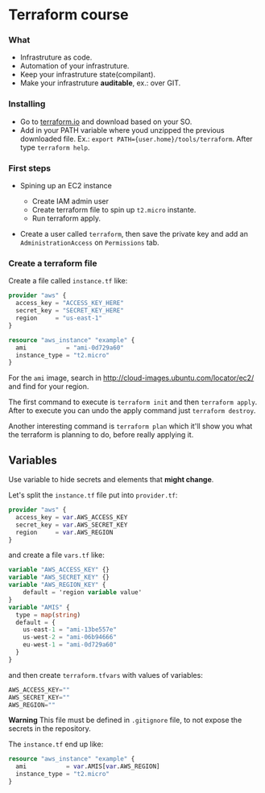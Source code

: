 # Terraform course

### What
 - Infrastruture as code.
 - Automation of your infrastruture.
 - Keep your infrastruture state(compilant).
 - Make your infrastruture **auditable**, ex.: over GIT.

### Installing
 - Go to [terraform.io](https://www.terraform.io/) and download based on your SO.
 - Add in your PATH variable where youd unzipped the previous downloaded file. Ex.: `export PATH={user.home}/tools/terraform`. After type `terraform help`.

### First steps
- Spining up an EC2 instance
	- Create IAM admin user
	- Create terraform file to spin up `t2.micro` instante.
	- Run terraform apply.

- Create a user called `terraform`, then save the private key and add an `AdministrationAccess` on `Permissions` tab.

### Create a terraform file
Create a file called `instance.tf` like:
```terraform
provider "aws" {
  access_key = "ACCESS_KEY_HERE"
  secret_key = "SECRET_KEY_HERE"
  region     = "us-east-1"
}

resource "aws_instance" "example" {
  ami           = "ami-0d729a60"
  instance_type = "t2.micro"
}
```

For the `ami` image, search in http://cloud-images.ubuntu.com/locator/ec2/ and find for your region.

The first command to execute is `terraform init` and then `terraform apply`. After to execute you can undo the apply command just `terraform destroy`. 

Another interesting command is `terraform plan` which it'll show you what the terraform is planning to do, before really applying it.

## Variables
Use variable to hide secrets and elements that **might change**.

Let's split the `instance.tf` file put into `provider.tf`:
```terraform
provider "aws" {
  access_key = var.AWS_ACCESS_KEY
  secret_key = var.AWS_SECRET_KEY
  region     = var.AWS_REGION
}
```
and create a file `vars.tf` like:
```terraform
variable "AWS_ACCESS_KEY" {}
variable "AWS_SECRET_KEY" {}
variable "AWS_REGION_KEY" {
	default = 'region variable value'
}
variable "AMIS" {
  type = map(string)
  default = {
    us-east-1 = "ami-13be557e"
    us-west-2 = "ami-06b94666"
    eu-west-1 = "ami-0d729a60"
  }
}
```
and then create `terraform.tfvars` with values of variables:
```terraform
AWS_ACCESS_KEY=""
AWS_SECRET_KEY=""
AWS_REGION=""
```
**Warning**
This file must be defined in `.gitignore` file, to not expose the secrets in the repository.

The `instance.tf` end up like:
```terraform
resource "aws_instance" "example" {
  ami           = var.AMIS[var.AWS_REGION]
  instance_type = "t2.micro"
}
```
